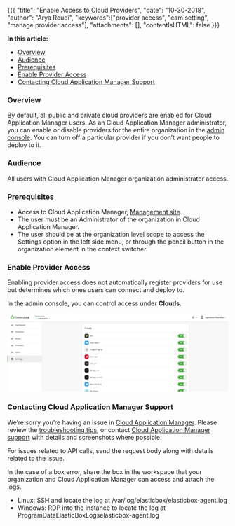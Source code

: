 {{{
"title": "Enable Access to Cloud Providers",
"date": "10-30-2018",
"author": "Arya Roudi",
"keywords":["provider access", "cam setting", "manage provider access"],
"attachments": [],
"contentIsHTML": false
}}}

**In this article:**

* [Overview](#overview)
* [Audience](#audience)
* [Prerequisites](#prerequisites)
* [Enable Provider Access](#enable-provider-access)
* [Contacting Cloud Application Manager Support](#contacting-cloud-application-manager-support)

### Overview

By default, all public and private cloud providers are enabled for Cloud Application Manager users. As an Cloud Application Manager administrator, you can enable or disable providers for the entire organization in the [admin console](admin-overview.md). You can turn off a particular provider if you don’t want people to deploy to it.

### Audience

All users with Cloud Application Manager organization administrator access.

### Prerequisites

* Access to Cloud Application Manager, [Management site](https://account.cam.ctl.io/#/settings).
* The user must be an Administrator of the organization in Cloud Application Manager.
* The user should be at the organization level scope to access the Settings option in the left side menu, or through the pencil button in the organization element in the context switcher.

### Enable Provider Access
Enabling provider access does not automatically register providers for use but determines which ones users can connect and deploy to.

In the admin console, you can control access under **Clouds**.

![Enable Provider Access](../../images/cloud-application-manager/admin-cloud1.png)

### Contacting Cloud Application Manager Support

We’re sorry you’re having an issue in [Cloud Application Manager](https://www.ctl.io/cloud-application-manager/). Please review the [troubleshooting tips](../Troubleshooting/troubleshooting-tips.md), or contact [Cloud Application Manager support](mailto:incident@CenturyLink.com) with details and screenshots where possible.

For issues related to API calls, send the request body along with details related to the issue.

In the case of a box error, share the box in the workspace that your organization and Cloud Application Manager can access and attach the logs.
* Linux: SSH and locate the log at /var/log/elasticbox/elasticbox-agent.log
* Windows: RDP into the instance to locate the log at ProgramDataElasticBoxLogselasticbox-agent.log

